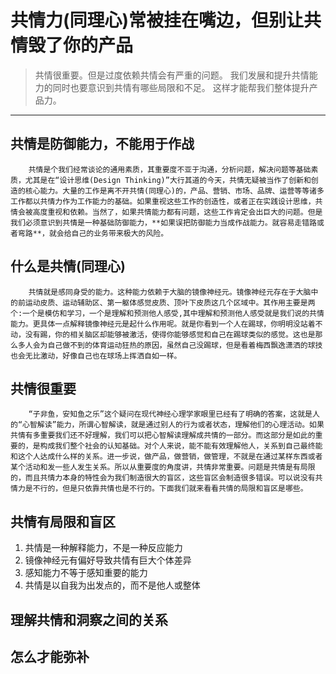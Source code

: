 # 共情力(同理心)常被挂在嘴边，但别让共情毁了你的产品

> 共情很重要。但是过度依赖共情会有严重的问题。
> 我们发展和提升共情能力的同时也要意识到共情有哪些局限和不足。 这样才能帮我们整体提升产品力。
***
## 共情是防御能力，不能用于作战
        共情是个我们经常谈论的通用素质，其重要度不亚于沟通，分析问题，解决问题等基础素质，尤其是在“设计思维(Design Thinking)”大行其道的今天，共情无疑被当作了创新和创造的核心能力。大量的工作是离不开共情(同理心)的，产品、营销、市场、品牌、运营等等诸多工作都以共情力作为工作能力的基础。如果重视这些工作的创造性，或者正在实践设计思维，共情会被高度重视和依赖。当然了，如果共情能力都有问题，这些工作肯定会出巨大的问题。但是我们必须意识到共情是一种基础防御能力，**如果误把防御能力当成作战能力。就容易走错路或者弯路**，就会给自己的业务带来极大的风险。

## 什么是共情(同理心)
        共情就是感同身受的能力。这种能力依赖于大脑的镜像神经元。镜像神经元存在于大脑中的前运动皮质、运动辅助区、第一躯体感觉皮质、顶叶下皮质这几个区域中。其作用主要是两个:一个是模仿和学习，一个是理解和预测他人感受,其中理解和预测他人感受就是我们说的共情能力。更具体一点解释镜像神经元是起什么作用呢。就是你看到一个人在踢球，你明明没站着不动，没有踢，你的相关脑区却能够被激活，使得你能够感觉和自己在踢球类似的感觉。这也是那么多人会为自己做不到的体育运动狂热的原因，虽然自己没踢球，但是看着梅西飘逸潇洒的球技也会无比激动，好像自己也在球场上挥洒自如一样。

## 共情很重要
        “子非鱼，安知鱼之乐”这个疑问在现代神经心理学家眼里已经有了明确的答案，这就是人的“心智解读”能力，所谓心智解读，就是通过别人的行为或者状态，理解他们的心理活动。如果共情有多重要我们还不好理解，我们可以把心智解读理解成共情的一部分。而这部分是如此的重要的，是构成我们整个社会的认知基础。对个人来说，能不能有效理解他人，关系到自己最终能和这个人达成什么样的关系。进一步说，做产品，做营销，做管理，不就是在通过某样东西或者某个活动和发一些人发生关系。所以从重要度的角度讲，共情非常重要。问题是共情是有局限的，而且共情力本身的特性会为我们制造很大的盲区，这些盲区会制造很多错误。可以说没有共情力是不行的，但是只依靠共情也是不行的。下面我们就来看看共情的局限和盲区是哪些。

## 共情有局限和盲区
1. 共情是一种解释能力，不是一种反应能力
2. 镜像神经元有偏好导致共情有巨大个体差异
3. 感知能力不等于感知重要的能力
4. 共情是以自我为出发点的，而不是他人或整体

## 理解共情和洞察之间的关系

## 怎么才能弥补